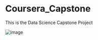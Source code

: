 # Coursera_Capstone
This is the Data Science Capstone Project

![image](https://user-images.githubusercontent.com/65491468/119253394-1ed11300-bbc2-11eb-8ed4-bd86ba1bcf90.png)
